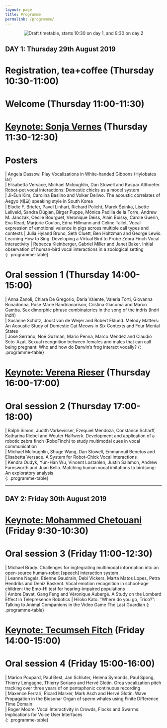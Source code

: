 ```yaml
---
layout: page
title: Programme
permalink: /programme/
---
```


<div style="text-align: center;"><img src="{{ site.baseurl }}/assets/vihar2019-schedule.png" alt="Draft timetable, starts 10:30 on day 1, and 9:30 on day 2"/></div>

## DAY 1: Thursday 29th August 2019

# Registration, tea+coffee (Thursday 10:30-11:00)

# Welcome (Thursday 11:00-11:30)

# [Keynote: Sonja Vernes](/keynotes/) (Thursday 11:30-12:30)

# Posters

| Angela Dassow. Play Vocalizations in White-handed Gibbons (Hylobates lar)    
| Elisabetta Versace, Michael Mcloughlin, Dan Stowell and Kaspar Althoefer. Robot-pet vocal interactions: Domestic chicks as a model system          
| Ji-Eun Kim, Carolina Baslino and Volker Dellwo. The acoustic correlates of Aegyo (애교) speaking style in South Korea   
| Elodie F. Briefer, Pavel Linhart, Richard Policht, Marek Špinka, Lisette Leliveld, Sandra Düpjan, Birger Puppe, Mónica Padilla de la Torre, Andrew M. Janczak, Cécile Bourguet, Veronique Deiss, Alain Boissy, Carole Guerin, Eva Read, Marjorie Coulon, Edna Hillmann and Céline Tallet. Vocal expression of emotional valence in pigs across multiple call types and contexts
| Julia Hyland Bruno, Seth Cluett, Ben Holtzman and George Lewis. Learning How to Sing: Developing a Virtual Bird to Probe Zebra Finch Vocal Interactivity
| Rebecca Kleinberger, Gabriel Miller and Janet Baker. Initial observation of human-bird vocal interactions in a zoological setting    
{: .programme-table} 


# Oral session 1 (Thursday 14:00-15:00)

| Anna Zanoli, Chiara De Gregorio, Daria Valente, Valeria Torti, Giovanna Bonadonna, Rose Marie Randrianarison, Cristina Giacoma and Marco Gamba. Sex dimorphic phrase combinatorics in the song of the indris (Indri indri)             
| Susanne Schötz, Joost van de Weijer and Robert Eklund. Melody Matters: An Acoustic Study of Domestic Cat Meows in Six Contexts and Four Mental States             
| Jose Serrano, Noé Guzmán, Mario Penna, Marco Méndez and Claudio Soto-Azat. Sexual recognition between females and males that can call being pregnant: Who and how do Darwin’s frog interact vocally?
{: .programme-table} 

# [Keynote: Verena Rieser](/keynotes/) (Thursday 16:00-17:00)

# Oral session 2 (Thursday 17:00-18:00)

| Ralph Simon, Judith Varkevisser, Ezequiel Mendoza, Constance Scharff, Katharina Riebel and Wouter Halfwerk. Development and application of a robotic zebra finch (RoboFinch) to study multimodal cues in vocal communication     
| Michael Mcloughlin, Shuge Wang, Dan Stowell, Emmanouil Benetos and Elisabetta Versace. A System for Robot-Chick Vocal interactions      
| Kendra Oudyk, Yun-Han Wu, Vincent Lostanlen, Justin Salamon, Andrew Farnsworth and Juan Bello. Matching human vocal imitations to birdsong: An exploratory analysis      
{: .programme-table} 

---

## DAY 2: Friday 30th August 2019

# [Keynote: Mohammed Chetouani](/keynotes/) (Friday 9:30-10:30)

# Oral session 3 (Friday 11:00-12:30)

| Michael Brady. Challenges for ingtegrating multimodal information into an open-source human-robot [speech] interaction system           
| Leanne Nagels, Etienne Gaudrain, Debi Vickers, Marta Matos Lopes, Petra Hendriks and Deniz Baskent. Vocal emotion recognition in school-age children: the Emo-HI test for hearing-impaired populations          
| Ambre Davat, Gang Feng and Véronique Aubergé. A Study on the Lombard Effect in Telepresence Robotics
| Hiloko Kato. “Where do you go, Trico?”: Talking to Animal Companions in the Video Game The Last Guardian
{: .programme-table} 

# [Keynote: Tecumseh Fitch](/keynotes/) (Friday 14:00-15:00)

# Oral session 4 (Friday 15:00-16:00)

| Marion Poupard, Paul Best, Jan Schluter, Helena Symonds, Paul Spong, Thierry Lengagne, Thierry Soriano and Hervé Glotin. Orca vocalization pitch tracking over three years of on pentaphonic continuous recording          
| Maxence Ferrari, Ricard Marxer, Mark Asch and Hervé Glotin. Wave Propagation in the Biosonar Organ of sperm whales using Finite Difference Time Domain     
| Roger Moore. Vocal Interactivity in Crowds, Flocks and Swarms: Implications for Voice User Interfaces    
{: .programme-table} 


